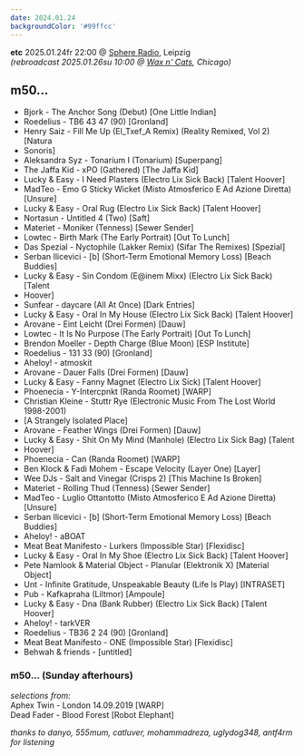 ```yaml
---
date: 2024.01.24
backgroundColor: '#99ffcc'
---
```


**etc** 2025.01.24fr 22:00 @ [Sphere Radio](http://www.sphere-radio.net/),
Leipzig  
_(rebroadcast 2025.01.26su 10:00 @
[Wax n' Cats](http://www.twitch.tv/waxncats/), Chicago)_

## m50...

- Bjork - The Anchor Song (Debut) [One Little Indian]
- Roedelius - TB6 43 47 (90) [Gronland]
- Henry Saiz - Fill Me Up (El_Txef_A Remix) (Reality Remixed, Vol 2) [Natura
- Sonoris]
- Aleksandra Syz - Tonarium I (Tonarium) [Superpang]
- The Jaffa Kid - xPO (Gathered) [The Jaffa Kid]
- Lucky & Easy - I Need Plasters (Electro Lix Sick Back) [Talent Hoover]
- MadTeo - Emo G Sticky Wicket (Misto Atmosferico E Ad Azione Diretta) [Unsure]
- Lucky & Easy - Oral Rug (Electro Lix Sick Back) [Talent Hoover]
- Nortasun - Untitled 4 (Two) [Saft]
- Materiet - Moniker (Tenness) [Sewer Sender]
- Lowtec - Birth Mark (The Early Portrait) [Out To Lunch]
- Das Spezial - Nyctophile (Lakker Remix) (Sifar The Remixes) [Spezial]
- Serban Ilicevici - [b] (Short-Term Emotional Memory Loss) [Beach Buddies]
- Lucky & Easy - Sin Condom (E@inem Mixx) (Electro Lix Sick Back) [Talent
- Hoover]
- Sunfear - daycare (All At Once) [Dark Entries]
- Lucky & Easy - Oral In My House (Electro Lix Sick Back) [Talent Hoover]
- Arovane - Eint Leicht (Drei Formen) [Dauw]
- Lowtec - It Is No Purpose (The Early Portrait) [Out To Lunch]
- Brendon Moeller - Depth Charge (Blue Moon) [ESP Institute]
- Roedelius - 131 33 (90) [Gronland]
- Aheloy! - atmoskit
- Arovane - Dauer Falls (Drei Formen) [Dauw]
- Lucky & Easy - Fanny Magnet (Electro Lix Sick) [Talent Hoover]
- Phoenecia - Y-Intercpnkt (Randa Roomet) [WARP]
- Christian Kleine - Stuttr Rye (Electronic Music From The Lost World 1998-2001)
- [A Strangely Isolated Place]
- Arovane - Feather Wings (Drei Formen) [Dauw]
- Lucky & Easy - Shit On My Mind (Manhole) (Electro Lix Sick Bag) [Talent
- Hoover]
- Phoenecia - Can (Randa Roomet) [WARP]
- Ben Klock & Fadi Mohem - Escape Velocity (Layer One) [Layer]
- Wee DJs - Salt and Vinegar (Crisps 2) [This Machine Is Broken]
- Materiet - Rolling Thud (Tenness) [Sewer Sender]
- MadTeo - Luglio Ottantotto (Misto Atmosferico E Ad Azione Diretta) [Unsure]
- Serban Ilicevici - [b] (Short-Term Emotional Memory Loss) [Beach Buddies]
- Aheloy! - aBOAT
- Meat Beat Manifesto - Lurkers (Impossible Star) [Flexidisc]
- Lucky & Easy - Oral In My Shoe (Electro Lix Sick Back) [Talent Hoover]
- Pete Namlook & Material Object - Planular (Elektronik X) [Material Object]
- Unt - Infinite Gratitude, Unspeakable Beauty (Life Is Play) [INTRASET]
- Pub - Kafkapraha (Liltmor) [Ampoule]
- Lucky & Easy - Dna (Bank Rubber) (Electro Lix Sick Back) [Talent Hoover]
- Aheloy! - tarkVER
- Roedelius - TB36 2 24 (90) [Gronland]
- Meat Beat Manifesto - ONE (Impossible Star) [Flexidisc]
- Behwah & friends - [untitled]

### m50... (Sunday afterhours)

_selections from:_  
Aphex Twin - London 14.09.2019 [WARP]  
Dead Fader - Blood Forest [Robot Elephant]

_thanks to danyo, 555mum, catluver, mohammadreza, uglydog348, antf4rm for
listening_
